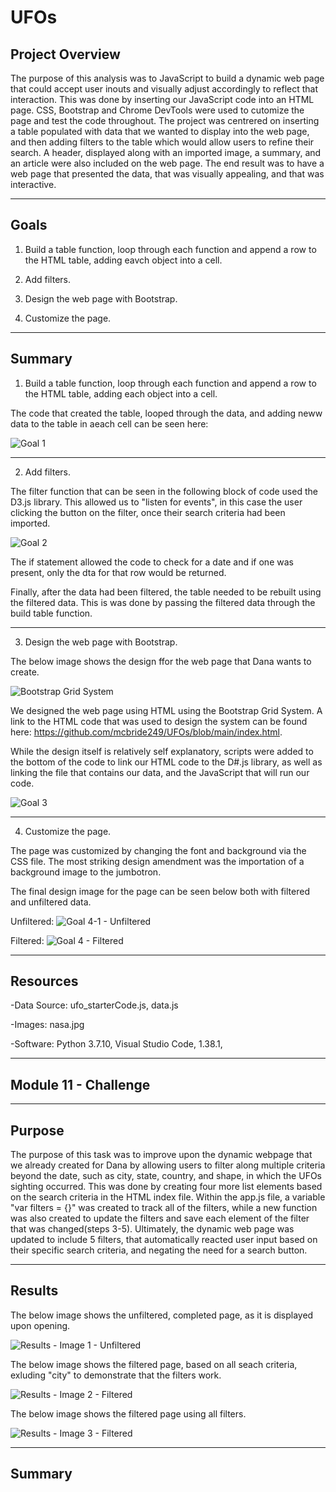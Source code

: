 # **UFOs**

## **Project Overview**

The purpose of this analysis was to JavaScript to build a dynamic web page that could accept user inouts and visually adjust accordingly to reflect that interaction. This was done by inserting our JavaScript code into an HTML page. CSS, Bootstrap and Chrome DevTools were used to cutomize the page and test the code throughout. The project was centrered on inserting a table populated with data that we wanted to display into the web page, and then adding filters to the table which would allow users to refine their search. A header, displayed along with an imported image, a summary, and an article were also included on the web page. The end result was to have a web page that presented the data, that was visually appealing, and that was interactive.  

---------------------------------------------------------------------------------------------------------------------------------------------------------------------------------

## **Goals**

1. Build a table function, loop through each function and append a row to the HTML table, adding eavch object into a cell.

2. Add filters.

3. Design the web page with Bootstrap.

4. Customize the page.




---------------------------------------------------------------------------------------------------------------------------------------------------------------------------------

## **Summary**

1. Build a table function, loop through each function and append a row to the HTML table, adding each object into a cell.

The code that created the table, looped through the data, and adding neww data to the table in aeach cell can be seen here:   

![Goal 1](https://user-images.githubusercontent.com/92111396/149159404-704f3867-46e4-4f9c-a6b3-783eca77a66f.PNG)


---------------------------------------------------------------------------------------------------------------------------------------------------------------------------------

2. Add filters.

The filter function that can be seen in the following block of code used the D3.js library. This allowed us to "listen for events", in this case the user clicking the button on the filter, once their search criteria had been imported.  

![Goal 2](https://user-images.githubusercontent.com/92111396/149160157-38251ab3-0501-4a6a-85cf-bc450ffca34f.PNG)

The if statement allowed the code to check for a date and if one was present, only the dta for that row would be returned. 

Finally, after the data had been filtered, the table needed to be rebuilt using the filtered data. This is was done by passing the filtered data through the build table function. 

---------------------------------------------------------------------------------------------------------------------------------------------------------------------------------

3. Design the web page with Bootstrap.

The below image shows the design ffor the web page that Dana wants to create.

![Bootstrap Grid System](https://user-images.githubusercontent.com/92111396/149162066-77cdc051-3fc7-49ef-998a-ead85c52f839.png)

We designed the web page using HTML using the Bootstrap Grid System. A link to the HTML code that was used to design the system can be found here: https://github.com/mcbride249/UFOs/blob/main/index.html.

While the design itself is relatively self explanatory, scripts were added to the bottom of the code to link our HTML code to the D#.js library, as well as linking the file that contains our data, and the JavaScript that will run our code. 

![Goal 3](https://user-images.githubusercontent.com/92111396/149163577-d650265b-5c2e-47fa-9933-75c98c8585e6.PNG)

---------------------------------------------------------------------------------------------------------------------------------------------------------------------------------

4. Customize the page.

The page was customized by changing the font and background via the CSS file. The most striking design amendment was the importation of a background image to the jumbotron.

The final design image for the page can be seen below both with filtered and unfiltered data.

Unfiltered:
![Goal 4-1 - Unfiltered](https://user-images.githubusercontent.com/92111396/149165506-4b75501a-2eb0-40d5-af58-1963f924f641.PNG)


Filtered:
![Goal 4 - Filtered](https://user-images.githubusercontent.com/92111396/149165483-a5327a4a-1107-4ded-a437-b03164d7d621.PNG)


---------------------------------------------------------------------------------------------------------------------------------------------------------------------------------

## **Resources**

-Data Source: ufo_starterCode.js, data.js

-Images: nasa.jpg

-Software: Python 3.7.10, Visual Studio Code, 1.38.1, 

---------------------------------------------------------------------------------------------------------------------------------------------------------------------------------

## **Module 11 - Challenge** 

---------------------------------------------------------------------------------------------------------------------------------------------------------------------------------

## **Purpose**

The purpose of this task was to improve upon the dynamic webpage that we already created for Dana by allowing users to filter along multiple criteria beyond the date, such as city, state, country, and shape, in which the UFOs sighting occurred. This was done by creating four more list elements based on the search criteria in the HTML index file. Within the app.js file, a variable "var filters = {}" was created to track all of the filters, while a new function was also created to update the filters and save each element of the filter that was changed(steps 3-5). Ultimately, the dynamic web page was updated to include 5 filters, that automatically reacted user input based on their specific search criteria, and negating the need for a search button.     

---------------------------------------------------------------------------------------------------------------------------------------------------------------------------------

## **Results**

The below image shows the unfiltered, completed page, as it is displayed upon opening.

![Results - Image 1 -  Unfiltered](https://user-images.githubusercontent.com/92111396/149171478-29bf2eeb-441b-4499-90d3-94bfde7edcde.PNG)


The below image shows the filtered page, based on all seach criteria, exluding "city" to demonstrate that the filters work.

![Results - Image 2 - Filtered](https://user-images.githubusercontent.com/92111396/149171501-4d616758-943b-45e0-be75-c11eb323d20a.PNG)


The below image shows the filtered page using all filters.

![Results - Image 3 - Filtered](https://user-images.githubusercontent.com/92111396/149171512-5eb801df-fdfd-4611-998a-943169fb5ae9.PNG)


---------------------------------------------------------------------------------------------------------------------------------------------------------------------------------

## **Summary**









